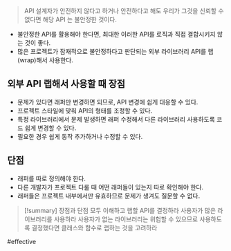 > API 설계자가 안전하지 않다고 하거나 안전하다고 해도 우리가 그것을 신뢰할 수 없다면 해당 API 는 불안정한 것이다.

- 불안정한 API를 활용해야 한다면, 최대한 이러한 API를 로직과 직접 결합시키지 않는 것이 좋다.
- 많은 프로젝트가 잠재적으로 불안정하다고 판단되는 외부 라이브러리 API를 랩(wrap)해서 사용한다.
## 외부 API 랩해서 사용할 때 장점
- 문제가 있다면 래퍼만 변경하면 되므로, API 변경에 쉽게 대응할 수 있다.
- 프로젝트 스타일에 맞춰 API의 형태를 조정할 수 있다.
- 특정 라이브러리에서 문제 발생하면 래퍼 수정해서 다른 라이브러리 사용하도록 코드 쉽게 변경할 수 있다.
- 필요한 경우 쉽게 동작 추가하거나 수정할 수 있다.
## 단점
- 래퍼를 따로 정의해야 한다.
- 다른 개발자가 프로젝트 다룰 때 어떤 래퍼들이 있는지 따로 확인해야 한다.
- 래퍼들은 프로젝트 내부에서만 유효하므로 문제가 생겨도 질문할 수 없다.

> [!summary] 장점과 단점 모두 이해하고 랩할 API를 결정하라
> 사용자가 많은 라이브러리를 사용하라
> 사용자가 없는 라이브러리는 위험할 수 있으므로 사용하도록 결정했다면 클래스와 함수로 랩하는 것을 고려하라


#effective 